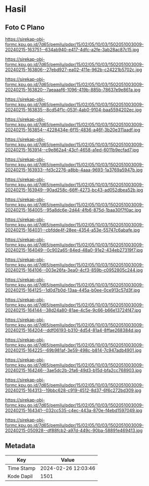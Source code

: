 # Hasil

## Foto C Plano

https://sirekap-obj-formc.kpu.go.id/7d65/pemilu/pdpr/15/02/05/10/03/1502051003009-20240215-163751--634ab940-e417-4dfc-a2fe-3ab28ac87c15.jpg

https://sirekap-obj-formc.kpu.go.id/7d65/pemilu/pdpr/15/02/05/10/03/1502051003009-20240215-163806--27ebd927-ea02-411e-962b-c24221b5702c.jpg

https://sirekap-obj-formc.kpu.go.id/7d65/pemilu/pdpr/15/02/05/10/03/1502051003009-20240215-163820--7aeaaaf6-1096-419b-885b-78637e9e861a.jpg

https://sirekap-obj-formc.kpu.go.id/7d65/pemilu/pdpr/15/02/05/10/03/1502051003009-20240215-163835--8cd54f1c-053f-4ab0-9104-baa5594202ec.jpg

https://sirekap-obj-formc.kpu.go.id/7d65/pemilu/pdpr/15/02/05/10/03/1502051003009-20240215-163854--4228434e-6f15-4836-a46f-3b20e311aadf.jpg

https://sirekap-obj-formc.kpu.go.id/7d65/pemilu/pdpr/15/02/05/10/03/1502051003009-20240215-163914--c9e862a4-43cf-4658-a1ed-6011b9ecfad7.jpg

https://sirekap-obj-formc.kpu.go.id/7d65/pemilu/pdpr/15/02/05/10/03/1502051003009-20240215-163933--fd3c2276-a8bb-4aaa-9693-1a3769a5947b.jpg

https://sirekap-obj-formc.kpu.go.id/7d65/pemilu/pdpr/15/02/05/10/03/1502051003009-20240215-163949--90ad258c-66ff-4273-bc43-ad052dbea52b.jpg

https://sirekap-obj-formc.kpu.go.id/7d65/pemilu/pdpr/15/02/05/10/03/1502051003009-20240215-164005--95a8dc6e-2d44-4fb6-875d-1baa30f7f0ac.jpg

https://sirekap-obj-formc.kpu.go.id/7d65/pemilu/pdpr/15/02/05/10/03/1502051003009-20240215-164031--cbfdde4f-28ee-4354-a53e-55747c6abafe.jpg

https://sirekap-obj-formc.kpu.go.id/7d65/pemilu/pdpr/15/02/05/10/03/1502051003009-20240215-164049--0c902a65-84ed-48a0-91e2-434eb27319f7.jpg

https://sirekap-obj-formc.kpu.go.id/7d65/pemilu/pdpr/15/02/05/10/03/1502051003009-20240215-164106--003e26fa-3ea0-4cf3-859b-c0952805c244.jpg

https://sirekap-obj-formc.kpu.go.id/7d65/pemilu/pdpr/15/02/05/10/03/1502051003009-20240215-164125--1d0d7b0d-13aa-445a-b0ee-0ce913c57d3f.jpg

https://sirekap-obj-formc.kpu.go.id/7d65/pemilu/pdpr/15/02/05/10/03/1502051003009-20240215-164144--38d24a80-81ae-4c5e-9c66-b66e13724f47.jpg

https://sirekap-obj-formc.kpu.go.id/7d65/pemilu/pdpr/15/02/05/10/03/1502051003009-20240215-164204--ddf06193-b310-4d54-81a4-8ffae268384d.jpg

https://sirekap-obj-formc.kpu.go.id/7d65/pemilu/pdpr/15/02/05/10/03/1502051003009-20240215-164225--69b981af-3e59-498c-b814-7c947adb4901.jpg

https://sirekap-obj-formc.kpu.go.id/7d65/pemilu/pdpr/15/02/05/10/03/1502051003009-20240215-164246--3ae5dc2b-2fa6-49d3-b15d-bfa2cc768903.jpg

https://sirekap-obj-formc.kpu.go.id/7d65/pemilu/pdpr/15/02/05/10/03/1502051003009-20240215-164313--19bbc628-c919-4512-8d37-6f6c272bd309.jpg

https://sirekap-obj-formc.kpu.go.id/7d65/pemilu/pdpr/15/02/05/10/03/1502051003009-20240215-164341--032cc535-c4ec-443a-870e-f4ebd1597049.jpg

https://sirekap-obj-formc.kpu.go.id/7d65/pemilu/pdpr/15/02/05/10/03/1502051003009-20240215-050928--df88fcb2-a97d-449c-90ba-58891e469413.jpg


## Metadata

| Key        | Value               |
| ---------- | ------------------- |
| Time Stamp | 2024-02-26 12:03:46 |
| Kode Dapil | 1501                |



